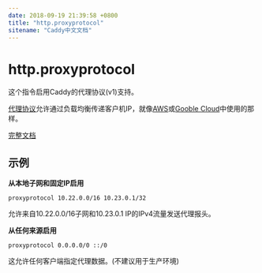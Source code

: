```yaml
---
date: 2018-09-19 21:39:58 +0800
title: "http.proxyprotocol"
sitename: "Caddy中文文档"
---
```


# http.proxyprotocol

这个指令启用Caddy的代理协议(v1)支持。

[代理协议](http://www.haproxy.org/download/1.8/doc/proxy-protocol.txt)允许通过负载均衡传递客户机IP，就像[AWS](https://docs.aws.amazon.com/elasticloadbalancing/latest/classic/enable-proxy-protocol.html#enable-proxy-protocol-cli)或[Gooble Cloud](https://cloud.google.com/compute/docs/load-balancing/tcp-ssl/#proxy-protocol)中使用的那样。

[完整文档](https://github.com/mastercactapus/caddy-proxyprotocol/blob/master/README.md)

## 示例

__从本地子网和固定IP启用__

```caddy
proxyprotocol 10.22.0.0/16 10.23.0.1/32
```

允许来自10.22.0.0/16子网和10.23.0.1 IP的IPv4流量发送代理报头。

__从任何来源启用__

```caddy
proxyprotocol 0.0.0.0/0 ::/0
```

这允许任何客户端指定代理数据。(不建议用于生产环境)

